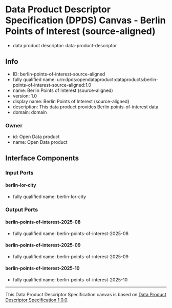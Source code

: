 
# Data Product Descriptor Specification (DPDS) Canvas - Berlin Points of Interest (source-aligned)

* data product descriptor: data-product-descriptor

## Info

* ID: berlin-points-of-interest-source-aligned
* fully qualified name: urn:dpds:opendataproduct:dataproducts:berlin-points-of-interest-source-aligned:1.0
* name: Berlin Points of Interest (source-aligned)
* version: 1.0
* display name: Berlin Points of Interest (source-aligned)
* description: This data product provides Berlin points-of-interest data
* domain: domain
### Owner

* id: Open Data product
* name: Open Data product

## Interface Components

### Input Ports
#### berlin-lor-city
* fully qualified name: berlin-lor-city

### Output Ports
#### berlin-points-of-interest-2025-08
* fully qualified name: berlin-points-of-interest-2025-08
#### berlin-points-of-interest-2025-09
* fully qualified name: berlin-points-of-interest-2025-09
#### berlin-points-of-interest-2025-10
* fully qualified name: berlin-points-of-interest-2025-10


---
This Data Product Descriptor Specification canvas is based on [Data Product Descriptor Specification 1.0.0](https://dpds.opendatamesh.org/specifications/dpds/1.0.0/).